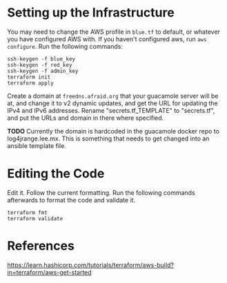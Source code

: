 # Setting up the Infrastructure

You may need to change the AWS profile in `blue.tf` to default, or whatever you have configured AWS with.  If you haven't configured aws, run `aws configure`.  Run the following commands:

```
ssh-keygen -f blue_key
ssh-keygen -f red_key
ssh-keygen -f admin_key
terraform init
terraform apply
```

Create a domain at `freedns.afraid.org` that your guacamole server will be at, and change it to v2 dynamic updates, and get the URL for updating the IPv4 and IPv6 addresses.  Rename "secrets.tf_TEMPLATE" to "secrets.tf", and put the URLs and domain in there where specified.

__TODO__ Currently the domain is hardcoded in the guacamole docker repo to log4jrange.lee.mx.  This is something that needs to get changed into an ansible template file.

# Editing the Code

Edit it.  Follow the current formatting.  Run the following commands afterwards to format the code and validate it.

```
terraform fmt
terraform validate
```

# References

https://learn.hashicorp.com/tutorials/terraform/aws-build?in=terraform/aws-get-started
